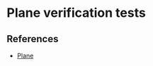 # Plane verification tests


## References
- [Plane](https://en.wikipedia.org/wiki/Plane_(mathematics))
